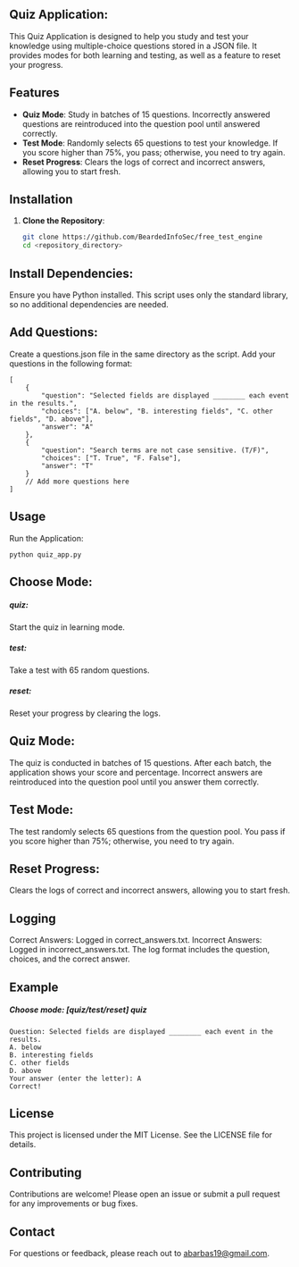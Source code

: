 
## Quiz Application:

This Quiz Application is designed to help you study and test your knowledge using multiple-choice questions stored in a JSON file. It provides modes for both learning and testing, as well as a feature to reset your progress.

## Features

- **Quiz Mode**: Study in batches of 15 questions. Incorrectly answered questions are reintroduced into the question pool until answered correctly.
- **Test Mode**: Randomly selects 65 questions to test your knowledge. If you score higher than 75%, you pass; otherwise, you need to try again.
- **Reset Progress**: Clears the logs of correct and incorrect answers, allowing you to start fresh.

## Installation

1. **Clone the Repository**:
   ```sh
   git clone https://github.com/BeardedInfoSec/free_test_engine
   cd <repository_directory>
## Install Dependencies:
Ensure you have Python installed. This script uses only the standard library, so no additional dependencies are needed.

## Add Questions:
Create a questions.json file in the same directory as the script. Add your questions in the following format:
```
[
    {
        "question": "Selected fields are displayed ________ each event in the results.",
        "choices": ["A. below", "B. interesting fields", "C. other fields", "D. above"],
        "answer": "A"
    },
    {
        "question": "Search terms are not case sensitive. (T/F)",
        "choices": ["T. True", "F. False"],
        "answer": "T"
    }
    // Add more questions here
]
```
## Usage
Run the Application:
```
python quiz_app.py
```
## Choose Mode:

##### quiz: 
Start the quiz in learning mode.
##### test: 
Take a test with 65 random questions.
##### reset: 
Reset your progress by clearing the logs.
## Quiz Mode:

The quiz is conducted in batches of 15 questions.
After each batch, the application shows your score and percentage.
Incorrect answers are reintroduced into the question pool until you answer them correctly.
## Test Mode:

The test randomly selects 65 questions from the question pool.
You pass if you score higher than 75%; otherwise, you need to try again.
## Reset Progress:

Clears the logs of correct and incorrect answers, allowing you to start fresh.
## Logging
Correct Answers: Logged in correct_answers.txt.
Incorrect Answers: Logged in incorrect_answers.txt.
The log format includes the question, choices, and the correct answer.

## Example
##### Choose mode: [quiz/test/reset] quiz
```
Question: Selected fields are displayed ________ each event in the results.
A. below
B. interesting fields
C. other fields
D. above
Your answer (enter the letter): A
Correct!
```
## License
This project is licensed under the MIT License. See the LICENSE file for details.

## Contributing
Contributions are welcome! Please open an issue or submit a pull request for any improvements or bug fixes.

## Contact
For questions or feedback, please reach out to abarbas19@gmail.com.
